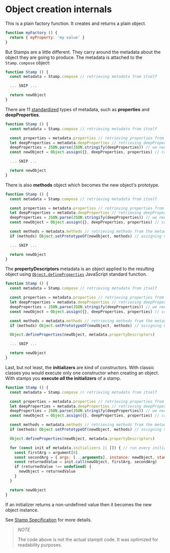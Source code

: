 # Object creation internals

This is a plain factory function. It creates and returns a plain object.

```javascript
function myFactory () {
  return { myProperty: 'my value' }
}
```

But Stamps are a little different. They carry around the metadata about the object they are going to produce. The metadata is attached to the `Stamp.compose` object:

```javascript
function Stamp () {
  const metadata = Stamp.compose // retrieving metadata from itself

  ... SNIP ...

  return newObject
}
```

There are 11 [standardized](https://github.com/stampit-org/docs/tree/cb1b11dcef3e3b0b3aa5212adcf9047a2f882b06/specification.md) types of metadata, such as **properties** and **deepProperties**.

```javascript
function Stamp () {
  const metadata = Stamp.compose // retrieving metadata from itself

  const properties = metadata.properties // retrieving properties from the metadata
  let deepProperties = metadata.deepProperties // retrieving deepProperties from the metadata
  deepProperties = JSON.parse(JSON.stringify(deepProperties)) // we need to clone deepProperties
  const newObject = Object.assign({}, deepProperties, properties) // creating new object using the properties

  ... SNIP ...

  return newObject
}
```

There is also **methods** object which becomes the new object's prototype.

```javascript
function Stamp () {
  const metadata = Stamp.compose // retrieving metadata from itself

  const properties = metadata.properties // retrieving properties from the metadata
  let deepProperties = metadata.deepProperties // retrieving deepProperties from the metadata
  deepProperties = JSON.parse(JSON.stringify(deepProperties)) // we need to clone deepProperties
  const newObject = Object.assign({}, deepProperties, properties) // creating new object using the properties

  const methods = metadata.methods // retrieving methods from the metadata
  if (methods) Object.setPrototypeOf(newObject, methods) // assigning new object's prototype

  ... SNIP ...

  return newObject
}
```

The **propertyDescriptors** metadata is an object applied to the resulting object using [`Object.defineProperties`](https://mdn.io/defineProperties) JavaScript standard function.

```javascript
function Stamp () {
  const metadata = Stamp.compose // retrieving metadata from itself

  const properties = metadata.properties // retrieving properties from the metadata
  let deepProperties = metadata.deepProperties // retrieving deepProperties from the metadata
  deepProperties = JSON.parse(JSON.stringify(deepProperties)) // we need to clone deepProperties
  const newObject = Object.assign({}, deepProperties, properties) // creating new object using the properties

  const methods = metadata.methods // retrieving methods from the metadata
  if (methods) Object.setPrototypeOf(newObject, methods) // assigning new object's prototype

  Object.defineProperties(newObject, metadata.propertyDescriptors)

  ... SNIP ...

  return newObject
}
```

Last, but not least, the **initializers** are kind of constructors. With classic classes you would execute only one constructor when creating an object. With stamps you **execute **_**all**_** the initializers** of a stamp.

```javascript
function Stamp () {
  const metadata = Stamp.compose // retrieving metadata from itself

  const properties = metadata.properties // retrieving properties from the metadata
  let deepProperties = metadata.deepProperties // retrieving deepProperties from the metadata
  deepProperties = JSON.parse(JSON.stringify(deepProperties)) // we need to clone deepProperties
  const newObject = Object.assign({}, deepProperties, properties) // creating new object using the properties

  const methods = metadata.methods // retrieving methods from the metadata
  if (methods) Object.setPrototypeOf(newObject, methods) // assigning new object's prototype

  Object.defineProperties(newObject, metadata.propertyDescriptors)

  for (const init of metadata.initializers || []) { // run every initializer one by one
    const firstArg = argument[0]
    const secondArg = { args: [...arguments], instance: newObject, stamp: Stamp }
    const returnedValue = init.call(newObject, firstArg, secondArg)
    if (returnedValue !== undefined) {
      newObject = returnedValue
    }
  }

  return newObject
}
```

If an initializer returns a non-undefined value then it becomes the new object instance.

See [Stamp Specification](https://github.com/stampit-org/docs/tree/cb1b11dcef3e3b0b3aa5212adcf9047a2f882b06/specification.md) for more details.

> _NOTE_
>
> The code above is not the actual stampit code. It was optimized for readability purposes.

